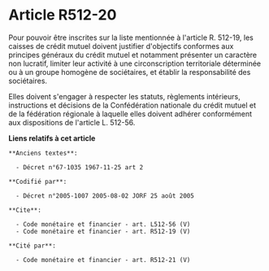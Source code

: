 # Article R512-20

Pour pouvoir être inscrites sur la liste mentionnée à l'article R. 512-19, les caisses de crédit mutuel doivent justifier
d'objectifs conformes aux principes généraux du crédit mutuel et notamment présenter un caractère non lucratif, limiter leur
activité à une circonscription territoriale déterminée ou à un groupe homogène de sociétaires, et établir la responsabilité
des sociétaires. 

Elles doivent s'engager à respecter les statuts, règlements intérieurs, instructions et décisions de la Confédération
nationale du crédit mutuel et de la fédération régionale à laquelle elles doivent adhérer conformément aux dispositions de
l'article L. 512-56.

**Liens relatifs à cet article**

	**Anciens textes**:

	  - Décret n°67-1035 1967-11-25 art 2

	**Codifié par**:

	  - Décret n°2005-1007 2005-08-02 JORF 25 août 2005

	**Cite**:

	  - Code monétaire et financier - art. L512-56 (V)
	  - Code monétaire et financier - art. R512-19 (V)

	**Cité par**:

	  - Code monétaire et financier - art. R512-21 (V)
